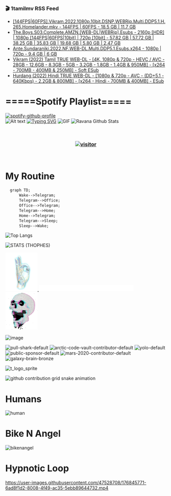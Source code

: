 ### 🎬 1tamilmv RSS Feed

<!-- BLOG-POST-LIST:START -->
- [[144FPS|60FPS].Vikram.2022.1080p.10bit.DSNP.WEBRip.Multi.DDP5.1.H.265.Homelander.mkv - 144FPS | 60FPS - 18.5 GB | 11.7 GB](https://www.1tamilmv.space/index.php?/forums/topic/165299-144fps60fpsvikram20221080p10bitdsnpwebripmultiddp51h265homelandermkv-144fps-60fps-185-gb-117-gb/&do=findComment&comment=330349)
- [The.Boys.S03.Complete.AMZN.[WEB-DL|WEBRip].Esubs - 2160p [HDR] | 1080p [144FPS|60FPS|10bit] | 720p [10bit] - 57.82 GB | 57.72 GB | 38.25 GB | 35.83 GB | 19.68 GB | 5.80 GB | 2.47 GB](https://www.1tamilmv.space/index.php?/forums/topic/165332-theboyss03completeamznweb-dlwebripesubs-2160p-hdr-1080p-144fps60fps10bit-720p-10bit-5782-gb-5772-gb-3825-gb-3583-gb-1968-gb-580-gb-247-gb/&do=findComment&comment=330348)
- [Ante.Sundaraniki.2022.NF.WEB-DL.Multi.DDP5.1.Esubs.x264 - 1080p | 720p - 9.4 GB | 6 GB](https://www.1tamilmv.space/index.php?/forums/topic/165331-antesundaraniki2022nfweb-dlmultiddp51esubsx264-1080p-720p-94-gb-6-gb/&do=findComment&comment=330347)
- [Vikram &lpar;2022&rpar; Tamil TRUE WEB-DL - [4K, 1080p &amp; 720p - HEVC / AVC - 28GB - 12.6GB - 8.3GB - 5GB - 3.2GB - 1.8GB - 1.4GB &amp; 950MB] - [x264 - 700MB - 400MB &amp; 250MB] - Soft ESub](https://www.1tamilmv.space/index.php?/forums/topic/165166-vikram-2022-tamil-true-web-dl-4k-1080p-720p-hevc-avc-28gb-126gb-83gb-5gb-32gb-18gb-14gb-950mb-x264-700mb-400mb-250mb-soft-esub/&do=findComment&comment=330346)
- [Hurdang &lpar;2022&rpar; Hindi TRUE WEB-DL - [1080p &amp; 720p - AVC - &lpar;DD+5.1 - 640Kbps&rpar; - 2.2GB &amp; 800MB] - [x264 - Hindi - 700MB &amp; 400MB] - ESub](https://www.1tamilmv.space/index.php?/forums/topic/165330-hurdang-2022-hindi-true-web-dl-1080p-720p-avc-dd51-640kbps-22gb-800mb-x264-hindi-700mb-400mb-esub/&do=findComment&comment=330345)
<!-- BLOG-POST-LIST:END -->

# =====Spotify Playlist=====
[![spotify-github-profile](https://spotify-github-profile.vercel.app/api/view?uid=31rfzgmuvvewegdlxvlev4ynz4vu&cover_image=true&theme=default&bar_color=53b14f&bar_color_cover=true)](https://ravana69.github.io/rss)
</br>
![Alt text](https://spotify-recently-played-readme.vercel.app/api?user=31rfzgmuvvewegdlxvlev4ynz4vu)
[![Typing SVG](https://readme-typing-svg.herokuapp.com?color=%2336BCF7&center=true&vCenter=true&multiline=true&height=81&lines=I+AM+RAVANA;CONTACT+ME+ON+TELEGRAM%3A+%40R4V4N4)](https://git.io/typing-svg)
<img align="centre" height="400px" width="490px" alt="GIF" src="https://github.com/ravana69/ravana69/blob/master/rvm.gif" />
![Ravana Github Stats](https://github-readme-stats.vercel.app/api?username=ravana69&&show_icons=true&theme=radical)

<br />
<h3 align="center"> <a href="https://t.me/r4v4n4"><img src="https://profile-counter.glitch.me/ravana69/count.svg" alt="visitor" width="600"></a> </h3>
</br>

<H1>My Routine</H1>

```mermaid
  graph TD;
      Wake-->Telegram;
      Telegram-->Office;
      Office-->Telegram;
      Telegram-->Home;
      Home-->Telegram;
      Telegram-->Sleep;
      Sleep-->Wake;
```
![Top Langs](https://github-readme-stats.vercel.app/api/top-langs/?username=ravana69&&show_icons=true&theme=radical)

![STATS (THOPHES)](https://github-profile-trophy.vercel.app/?username=ravana69&theme=gruvbox&margin-w=10&margin-h=15&column=8)
<br />
<p align="left">
    <a href="#">
        <img width="20%" src="./assets/images/hand.gif" alt="" />
    </a>
    <a href="#">
        <img width="59%" src="./assets/images/spacer.png" alt="" >
    </a>
    <a href="#">
        <img width="20%" src="./assets/images/skull.gif" alt="" />
    </a>
</p>


![image](https://user-images.githubusercontent.com/47528708/175298537-0623dc00-7b1a-4ec1-b5b1-71768763a234.png)

<img width="148" alt="pull-shark-default" src="https://user-images.githubusercontent.com/47528708/176419715-70981865-4dc6-489a-8a1a-06842db67b15.gif"> <img width="148" alt="arctic-code-vault-contributor-default" src="https://user-images.githubusercontent.com/47528708/175267501-e1fbbb8f-c2b2-4882-b865-2ac4debef26c.png"> <img width="148" alt="yolo-default" src="https://user-images.githubusercontent.com/47528708/175267654-281a1880-1129-4b7b-bf2f-de5dd2bc5afa.png"> <img width="148" alt="public-sponsor-default" src="https://user-images.githubusercontent.com/47528708/175268448-2e78cc75-fb25-4d76-bd22-7df520446b45.png"> <img width="148" alt="mars-2020-contributor-default" src="https://user-images.githubusercontent.com/47528708/175268475-de6d987a-3be9-4353-86a5-23b422559355.png"> <img width="148" alt="galaxy-brain-bronze" src="https://user-images.githubusercontent.com/47528708/176419717-e2fdca8b-0fdc-47dd-9511-a7ff52178a33.gif">

![t_logo_sprite](https://user-images.githubusercontent.com/47528708/175293007-21ff1792-1fca-4be3-bcae-12fdc3aa414f.svg)

![github contribution grid snake animation](https://raw.githubusercontent.com/ravana69/ravana69/output/github-contribution-grid-snake-dark.svg#gh-dark-mode-only)

# Humans
<img width="170" alt="human" src="https://user-images.githubusercontent.com/47528708/176413829-c142d478-1c96-4c3c-a2a4-2dd35374c335.gif">

# Bike N Angel
<img width="170" alt="bikenangel" src="https://user-images.githubusercontent.com/47528708/176616968-3a44f91e-8016-477c-9bb5-c4689a1adbee.gif">

# Hypnotic Loop

https://user-images.githubusercontent.com/47528708/176845771-6ad8f1d2-8008-4f49-ac35-5ebb89644732.mp4


